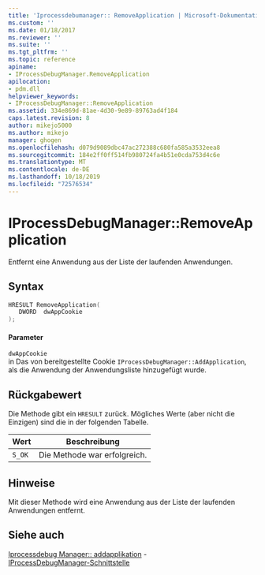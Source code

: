 ```yaml
---
title: 'Iprocessdebumanager:: RemoveApplication | Microsoft-Dokumentation'
ms.custom: ''
ms.date: 01/18/2017
ms.reviewer: ''
ms.suite: ''
ms.tgt_pltfrm: ''
ms.topic: reference
apiname:
- IProcessDebugManager.RemoveApplication
apilocation:
- pdm.dll
helpviewer_keywords:
- IProcessDebugManager::RemoveApplication
ms.assetid: 334e869d-81ae-4d30-9e89-89763ad4f184
caps.latest.revision: 8
author: mikejo5000
ms.author: mikejo
manager: ghogen
ms.openlocfilehash: d079d9089dbc47ac272388c680fa585a3532eea8
ms.sourcegitcommit: 184e2ff0ff514fb980724fa4b51e0cda753d4c6e
ms.translationtype: MT
ms.contentlocale: de-DE
ms.lasthandoff: 10/18/2019
ms.locfileid: "72576534"
---
```

# <a name="iprocessdebugmanagerremoveapplication"></a>IProcessDebugManager::RemoveApplication
Entfernt eine Anwendung aus der Liste der laufenden Anwendungen.  
  
## <a name="syntax"></a>Syntax  
  
```cpp
HRESULT RemoveApplication(  
   DWORD  dwAppCookie  
);  
```  
  
#### <a name="parameters"></a>Parameter  
 `dwAppCookie`  
 in Das von bereitgestellte Cookie `IProcessDebugManager::AddApplication`, als die Anwendung der Anwendungsliste hinzugefügt wurde.  
  
## <a name="return-value"></a>Rückgabewert  
 Die Methode gibt ein `HRESULT` zurück. Mögliches Werte (aber nicht die Einzigen) sind die in der folgenden Tabelle.  
  
|Wert|Beschreibung|  
|-----------|-----------------|  
|`S_OK`|Die Methode war erfolgreich.|  
  
## <a name="remarks"></a>Hinweise  
 Mit dieser Methode wird eine Anwendung aus der Liste der laufenden Anwendungen entfernt.  
  
## <a name="see-also"></a>Siehe auch  
 [Iprocessdebug Manager:: addapplikation](../../winscript/reference/iprocessdebugmanager-addapplication.md) -   
 [IProcessDebugManager-Schnittstelle](../../winscript/reference/iprocessdebugmanager-interface.md)